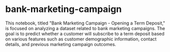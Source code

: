 # bank-marketing-campaign
This notebook, titled "Bank Marketing Campaign - Opening a Term Deposit," is focused on analyzing a dataset related to bank marketing campaigns. The goal is to predict whether a customer will subscribe to a term deposit based on various features such as customer demographic information, contact details, and previous marketing campaign outcomes.
